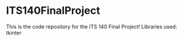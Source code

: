 # ITS140FinalProject
This is the code repository for the ITS 140 Final Project!
Libraries used:  tkinter
